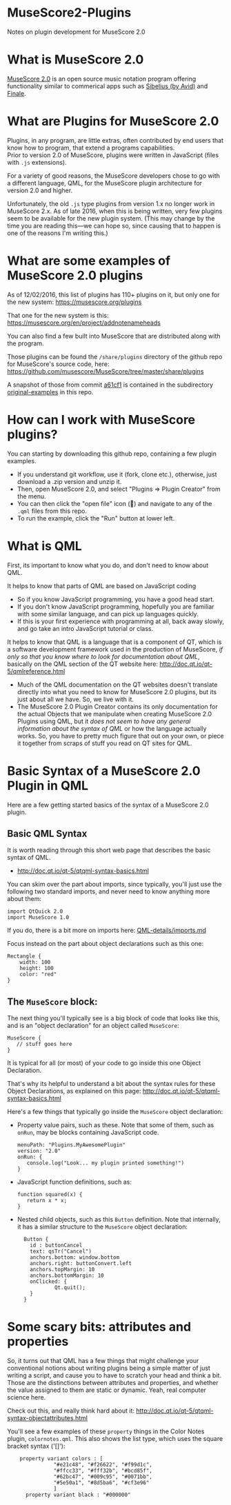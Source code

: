# MuseScore2-Plugins
Notes on plugin development for MuseScore 2.0

# What is MuseScore 2.0

[MuseScore 2.0](https://musescore.org/) is an open source music notation program offering functionality similar to commerical apps such as [Sibelius (by Avid)](http://www.avid.com/sibelius) and [Finale](http://www.finalemusic.com/).

# What are Plugins for MuseScore 2.0

Plugins, in any program, are little extras, often contributed by end users that know how to program, that extend a programs capabilities.  
Prior to version 2.0 of MuseScore, plugins were written in JavaScript (files with `.js` extensions).  

For a variety of good reasons, the MuseScore developers chose to go with a different language, QML, for the MuseScore plugin architecture for version 2.0 and higher.   

Unfortunately, the old `.js` type plugins from version 1.x no longer work in MuseScore 2.x.  As of late 2016, when this is being written, very few plugins seem to be available for the new plugin system.  (This may change by the time you are reading this&mdash;we can hope so, since causing that to happen is one of the reasons I'm writing this.)

# What are some examples of MuseScore 2.0 plugins

As of 12/02/2016, this list of plugins has 110+ plugins on it, but only one for the new system: https://musescore.org/plugins 

That one for the new system is this: https://musescore.org/en/project/addnotenameheads

You can also find a few built into MuseScore that are distributed along with the program.

Those plugins can be found the `/share/plugins` directory of the github repo for MuseScore's source code, here: https://github.com/musescore/MuseScore/tree/master/share/plugins

A snapshot of those from commit [a61cf1](https://github.com/musescore/MuseScore/commit/a61cf1cccd145cf8da68b56c9a1adffcb23c6859) is contained in the subdirectory [original-examples](original-examples) in this repo.

# How can I work with MuseScore plugins?

You can starting by downloading this github repo, containing a few plugin examples.   

* If you understand git workflow, use it (fork, clone etc.), otherwise, just download a .zip version and unzip it.
* Then, open MuseScore 2.0, and select "Plugins => Plugin Creator" from the menu.
* You can then click the "open file" icon (&#x1f4c2;) and navigate to any of the `.qml` files from this repo.
* To run the example, click the "Run" button at lower left.

# What is QML

First, its important to know what you do, and don't need to know about QML.

It helps to know that parts of QML are based on JavaScript coding
* So if you know JavaScript programming, you have a good head start.
* If you don't know JavaScript programming, hopefully you are familiar with some similar language, and can pick up languages quickly.
* If this is your first experience with programming at all, back away slowly, and go take an intro JavaScript tutorial or class.

It helps to know that QML is a language that is a component of QT, which is a software development framework used in the production of MuseScore, <i>if only so that you know where to look for documentation about QML</i>, basically on the QML section of the QT website here: http://doc.qt.io/qt-5/qmlreference.html

*   Much of the QML documentation on the QT websites doesn't translate directly into what you need to know for MuseScore 
    2.0 plugins, but its just about all we have.  So, we live with it.
*   The MuseScore 2.0 Plugin Creator contains its only documentation for the actual Objects that we manipulate when creating
    MuseScore 2.0 Plugins using QML, but it <em>does not seem to have any general information about the syntax of QML</em> or how
    the language actually works.  So, you have to pretty much figure that out on your own, or piece it together from scraps of
    stuff you read on QT sites for QML.
          
      
# Basic Syntax of a MuseScore 2.0 Plugin in QML

Here are a few getting started basics of the syntax of a MuseScore 2.0 plugin.

## Basic QML Syntax

It is worth reading through this short web page that describes the basic syntax of QML.  

* http://doc.qt.io/qt-5/qtqml-syntax-basics.html

You can skim over the part about imports, since typically, you'll just use the following two standard imports, and never need to know anything more about them:

```
import QtQuick 2.0
import MuseScore 1.0
```

If you do, there is a bit more on imports here: [QML-details/imports.md](QML-details/imports.md)

Focus instead on the part about object declarations such as this one:

```
Rectangle {
    width: 100
    height: 100
    color: "red"
}
```

## The `MuseScore` block:

The next thing you'll typically see is a big block of code that looks like this, and is an "object declaration" for an object called `MuseScore`:

```
MuseScore {
   // stuff goes here   
}
```

It is typical for all (or most) of your code to go inside this one Object Declaration.

That's why its helpful to understand a bit about the syntax rules for these Object Declarations, as explained on this page: http://doc.qt.io/qt-5/qtqml-syntax-basics.html

Here's a few things that typically go inside the `MuseScore` object declaration:

* Property value pairs, such as these.  Note that some of them, such as `onRun`, may be blocks containing JavaScript code.

    ```
    menuPath: "Plugins.MyAwesomePlugin"
    version: "2.0"
    onRun: {
       console.log("Look... my plugin printed something!")
    }
    ```
* JavaScript function definitions, such as:

    ```
    function squared(x) {
       return x * x; 
    }
    ```
* Nested child objects, such as this `Button` definition.  Note that internally, it has a similar structure to the `MuseScore` object declaration:

    ```
      Button {
        id : buttonCancel
        text: qsTr("Cancel")
        anchors.bottom: window.bottom
        anchors.right: buttonConvert.left
        anchors.topMargin: 10
        anchors.bottomMargin: 10
        onClicked: {
                Qt.quit();
        }
      }
    ```

# Some scary bits: attributes and properties

So, it turns out that QML has a few things that might challenge your conventional notions about writing plugins being a simple matter of just writing a script, and cause you to have to scratch your head and think a bit.     Those are the distinctions between attributes and properties, and whether the value assigned to them are static or dynamic.  Yeah, real computer science here.

Check out this, and really think hard about it:  http://doc.qt.io/qt-5/qtqml-syntax-objectattributes.html

You'll see a few examples of these `property` things in the Color Notes plugin, `colornotes.qml`.  This also shows the list type, which uses the square bracket syntax ('[]'):

```
    property variant colors : [
               "#e21c48", "#f26622", "#f99d1c",
               "#ffcc33", "#fff32b", "#bcd85f",
               "#62bc47", "#009c95", "#0071bb",
               "#5e50a1", "#8d5ba6", "#cf3e96"
               ]
      property variant black : "#000000"

```
